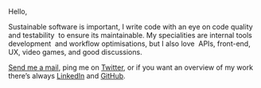<greeting>Hello,</greeting>

Sustainable software is important,
I write code with an eye on code quality
and testability  to ensure its maintainable.
My specialities are internal tools development  and workflow optimisations,
but I also love  APIs, front-end, UX, video games,
and good discussions. 

[Send me a mail](mailto:mail@jonlauridsen.com),
ping me on [Twitter](https://twitter.com/jonlauridsen),
or if you want an overview of my work
there’s always [LinkedIn](https://dk.linkedin.com/in/jonlauridsen)
and [GitHub](https://github.com/gaggle).
